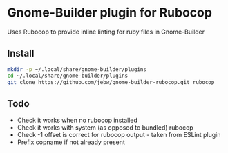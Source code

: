 # Gnome-Builder plugin for Rubocop

Uses Rubocop to provide inline linting for ruby files in Gnome-Builder

## Install

```bash
mkdir -p ~/.local/share/gnome-builder/plugins
cd ~/.local/share/gnome-builder/plugins
git clone https://github.com/jebw/gnome-builder-rubocop.git rubocop
```

## Todo

* Check it works when no rubocop installed
* Check it works with system (as opposed to bundled) rubocop
* Check -1 offset is correct for rubocop output - taken from ESLint plugin
* Prefix copname if not already present
